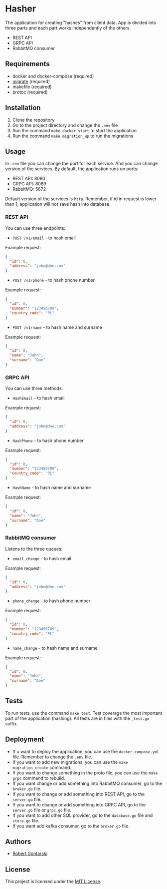 # Hasher

The application for creating "hashes" from client data.
App is divided into three parts and each part works independently of the others.

- REST API
- GRPC API
- RabbitMQ consumer

## Requirements

- docker and docker-compose (required)
- [migrate](https://github.com/golang-migrate/migrate?tab=readme-ov-file) (required)
- makefile (required)
- protoc (required)

## Installation

1. Clone the repository
2. Go to the project directory and change the `.env` file
3. Run the command `make docker_start` to start the application
4. Run the command `make migration_up` to run the migrations

## Usage

In `.env` file you can change the port for each service. And you can change version of the services.
By default, the application runs on ports:

- REST API: 8080
- GRPC API: 8089
- RabbitMQ: 5672

Default version of the services is `http`.
Remember, if id in request is lower than 1, application will not save hash into database.

### REST API

You can use three endpoints:

- `POST /v1/email` - to hash email

Example request:

```json
{
  "id": 0,
  "address": "john@doe.com"
}
```

- `POST /v1/phone` - to hash phone number

Example request:

```json
{
  "id": 0,
  "number": "123456789",
  "country_code": "PL"
}
```

- `POST /v1/name` - to hash name and surname

Example request:

```json
{
  "id": 0,
  "name": "John",
  "surname": "Doe"
}
```

### GRPC API

You can use three methods:

- `HashEmail` - to hash email

Example request:

```json
{
  "id": 0,
  "address": "john@doe.com"
}
```

- `HashPhone` - to hash phone number

Example request:

```json
{
  "id": 0,
  "number": "123456789",
  "country_code": "PL"
}
```

- `HashName` - to hash name and surname

Example request:

```json
{
  "id": 0,
  "name": "John",
  "surname": "Doe"
}
```

### RabbitMQ consumer

Listens to the three queues:

- `email_change` - to hash email

Example request:

```json
{
  "id": 0,
  "address": "john@doe.com"
}
  ```

- `phone_change` - to hash phone number

Example request:

```json
{
  "id": 0,
  "number": "123456789",
  "country_code": "PL"
}
```

- `name_change` - to hash name and surname

Example request:

```json
{
  "id": 0,
  "name": "John",
  "surname": "Doe"
}
```

## Tests

To run tests, use the command `make test`.
Test coverage the most important part of the application (hashing).
All tests are in files with the `_test.go` suffix.

## Deployment

- If u want to deploy the application, you can use the `docker-compose.yml` file. Remember to change the `.env` file.
- If you want to add new migrations, you can use the `make migration_create` command.
- If you want to change something in the proto file, you can use the `make grpc` command to rebuild.
- If you want change or add something into RabbitMQ consumer, go to the `broker,go` file.
- If you want to change or add something into REST API, go to the `server.go` file.
- If you want to change or add something into GRPC API, go to the `server.go` file or `grpc.go` file.
- If you want to add other SQL provider, go to the `database.go` file and `store.go` file.
- If you want add kafka consumer, go to the `broker.go` file.

## Authors

- [Robert Gontarski](https://linkedin.com/in/robert-gontarski)

## License

This project is licensed under the [MIT License](LICENSE).